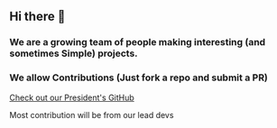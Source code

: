 ## Hi there 👋

### We are a growing team of people making interesting (and sometimes Simple) projects.
### We allow Contributions (Just fork a repo and submit a PR)

[Check out our President's GitHub](https://www.GitHub.com/DanielLMcGuire)

Most contribution will be from our lead devs

